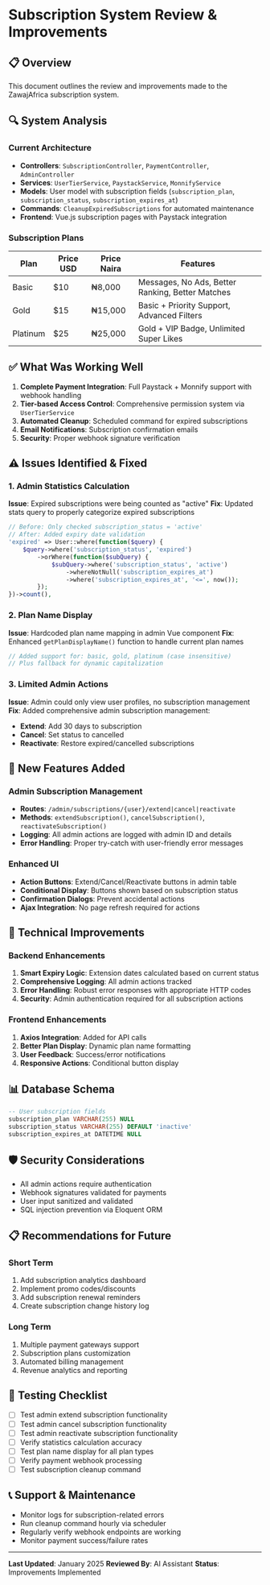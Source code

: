 # Subscription System Review & Improvements

## 📋 Overview
This document outlines the review and improvements made to the ZawajAfrica subscription system.

## 🔍 System Analysis

### Current Architecture
- **Controllers**: `SubscriptionController`, `PaymentController`, `AdminController`
- **Services**: `UserTierService`, `PaystackService`, `MonnifyService` 
- **Models**: User model with subscription fields (`subscription_plan`, `subscription_status`, `subscription_expires_at`)
- **Commands**: `CleanupExpiredSubscriptions` for automated maintenance
- **Frontend**: Vue.js subscription pages with Paystack integration

### Subscription Plans
| Plan | Price USD | Price Naira | Features |
|------|-----------|-------------|----------|
| Basic | $10 | ₦8,000 | Messages, No Ads, Better Ranking, Better Matches |
| Gold | $15 | ₦15,000 | Basic + Priority Support, Advanced Filters |
| Platinum | $25 | ₦25,000 | Gold + VIP Badge, Unlimited Super Likes |

## ✅ What Was Working Well

1. **Complete Payment Integration**: Full Paystack + Monnify support with webhook handling
2. **Tier-based Access Control**: Comprehensive permission system via `UserTierService`
3. **Automated Cleanup**: Scheduled command for expired subscriptions  
4. **Email Notifications**: Subscription confirmation emails
5. **Security**: Proper webhook signature verification

## ⚠️ Issues Identified & Fixed

### 1. Admin Statistics Calculation
**Issue**: Expired subscriptions were being counted as "active"
**Fix**: Updated stats query to properly categorize expired subscriptions

```php
// Before: Only checked subscription_status = 'active'
// After: Added expiry date validation
'expired' => User::where(function($query) {
    $query->where('subscription_status', 'expired')
        ->orWhere(function($subQuery) {
            $subQuery->where('subscription_status', 'active')
                ->whereNotNull('subscription_expires_at')
                ->where('subscription_expires_at', '<=', now());
        });
})->count(),
```

### 2. Plan Name Display
**Issue**: Hardcoded plan name mapping in admin Vue component
**Fix**: Enhanced `getPlanDisplayName()` function to handle current plan names

```javascript
// Added support for: basic, gold, platinum (case insensitive)
// Plus fallback for dynamic capitalization
```

### 3. Limited Admin Actions
**Issue**: Admin could only view user profiles, no subscription management
**Fix**: Added comprehensive admin subscription management:
- **Extend**: Add 30 days to subscription
- **Cancel**: Set status to cancelled  
- **Reactivate**: Restore expired/cancelled subscriptions

## 🚀 New Features Added

### Admin Subscription Management
- **Routes**: `/admin/subscriptions/{user}/extend|cancel|reactivate`
- **Methods**: `extendSubscription()`, `cancelSubscription()`, `reactivateSubscription()`
- **Logging**: All admin actions are logged with admin ID and details
- **Error Handling**: Proper try-catch with user-friendly error messages

### Enhanced UI
- **Action Buttons**: Extend/Cancel/Reactivate buttons in admin table
- **Conditional Display**: Buttons shown based on subscription status
- **Confirmation Dialogs**: Prevent accidental actions
- **Ajax Integration**: No page refresh required for actions

## 🔧 Technical Improvements

### Backend Enhancements
1. **Smart Expiry Logic**: Extension dates calculated based on current status
2. **Comprehensive Logging**: All admin actions tracked
3. **Error Handling**: Robust error responses with appropriate HTTP codes
4. **Security**: Admin authentication required for all subscription actions

### Frontend Enhancements  
1. **Axios Integration**: Added for API calls
2. **Better Plan Display**: Dynamic plan name formatting
3. **User Feedback**: Success/error notifications
4. **Responsive Actions**: Conditional button display

## 📊 Database Schema
```sql
-- User subscription fields
subscription_plan VARCHAR(255) NULL
subscription_status VARCHAR(255) DEFAULT 'inactive'  
subscription_expires_at DATETIME NULL
```

## 🛡️ Security Considerations
- All admin actions require authentication
- Webhook signatures validated for payments
- User input sanitized and validated
- SQL injection prevention via Eloquent ORM

## 📋 Recommendations for Future

### Short Term
1. Add subscription analytics dashboard
2. Implement promo codes/discounts
3. Add subscription renewal reminders
4. Create subscription change history log

### Long Term  
1. Multiple payment gateways support
2. Subscription plans customization
3. Automated billing management
4. Revenue analytics and reporting

## 🧪 Testing Checklist
- [ ] Test admin extend subscription functionality
- [ ] Test admin cancel subscription functionality  
- [ ] Test admin reactivate subscription functionality
- [ ] Verify statistics calculation accuracy
- [ ] Test plan name display for all plan types
- [ ] Verify payment webhook processing
- [ ] Test subscription cleanup command

## 📞 Support & Maintenance
- Monitor logs for subscription-related errors
- Run cleanup command hourly via scheduler
- Regularly verify webhook endpoints are working
- Monitor payment success/failure rates

---
**Last Updated**: January 2025
**Reviewed By**: AI Assistant
**Status**: Improvements Implemented 